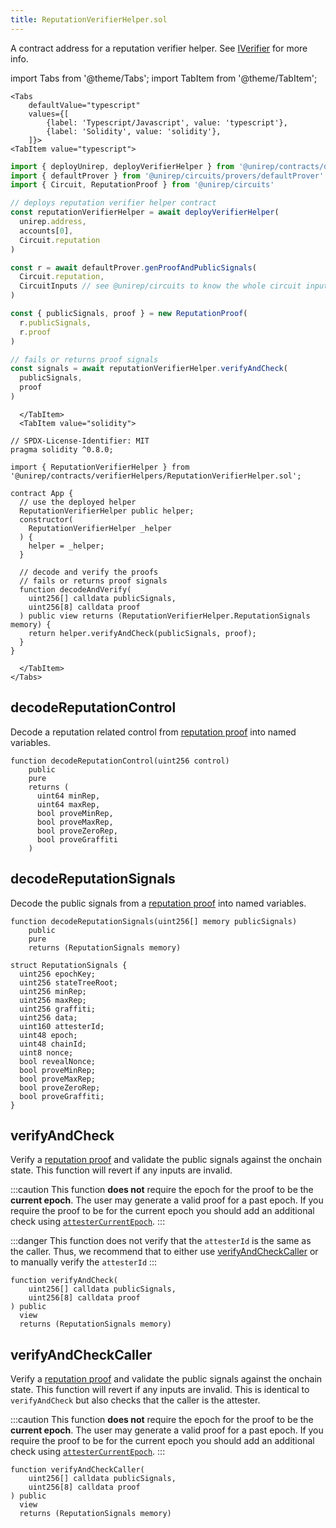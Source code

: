 ```yaml
---
title: ReputationVerifierHelper.sol
---
```


A contract address for a reputation verifier helper. See [IVerifier](iverifier-sol) for more info.

import Tabs from '@theme/Tabs';
import TabItem from '@theme/TabItem';

```mdx-code-block
<Tabs
    defaultValue="typescript"
    values={[
        {label: 'Typescript/Javascript', value: 'typescript'},
        {label: 'Solidity', value: 'solidity'},
    ]}>
<TabItem value="typescript">
```

```ts title="reputationVerifierHelper.ts"
import { deployUnirep, deployVerifierHelper } from '@unirep/contracts/deploy'
import { defaultProver } from '@unirep/circuits/provers/defaultProver'
import { Circuit, ReputationProof } from '@unirep/circuits'

// deploys reputation verifier helper contract
const reputationVerifierHelper = await deployVerifierHelper(
  unirep.address,
  accounts[0],
  Circuit.reputation
)

const r = await defaultProver.genProofAndPublicSignals(
  Circuit.reputation,
  CircuitInputs // see @unirep/circuits to know the whole circuit inputs
)

const { publicSignals, proof } = new ReputationProof(
  r.publicSignals,
  r.proof
)

// fails or returns proof signals
const signals = await reputationVerifierHelper.verifyAndCheck(
  publicSignals,
  proof
) 
```

```mdx-code-block
  </TabItem>
  <TabItem value="solidity">
```

```sol title="App.sol"
// SPDX-License-Identifier: MIT
pragma solidity ^0.8.0;

import { ReputationVerifierHelper } from '@unirep/contracts/verifierHelpers/ReputationVerifierHelper.sol';

contract App {
  // use the deployed helper
  ReputationVerifierHelper public helper;
  constructor(
    ReputationVerifierHelper _helper
  ) {
    helper = _helper;
  }

  // decode and verify the proofs
  // fails or returns proof signals
  function decodeAndVerify(
    uint256[] calldata publicSignals,
    uint256[8] calldata proof
  ) public view returns (ReputationVerifierHelper.ReputationSignals memory) {
    return helper.verifyAndCheck(publicSignals, proof);
  }
}

```

```mdx-code-block
  </TabItem>
</Tabs>
```

## decodeReputationControl

Decode a reputation related control from [reputation proof](../../circuits-api/circuits.md#reputation-proof) into named variables.

```sol
function decodeReputationControl(uint256 control)
    public
    pure
    returns (
      uint64 minRep,
      uint64 maxRep,
      bool proveMinRep,
      bool proveMaxRep,
      bool proveZeroRep,
      bool proveGraffiti
    )
```

## decodeReputationSignals

Decode the public signals from a [reputation proof](../../circuits-api/circuits#reputation-proof) into named variables.

```sol
function decodeReputationSignals(uint256[] memory publicSignals)
    public
    pure
    returns (ReputationSignals memory)
```

```sol
struct ReputationSignals {
  uint256 epochKey;
  uint256 stateTreeRoot;
  uint256 minRep;
  uint256 maxRep;
  uint256 graffiti;
  uint256 data;
  uint160 attesterId;
  uint48 epoch;
  uint48 chainId;
  uint8 nonce;
  bool revealNonce;
  bool proveMinRep;
  bool proveMaxRep;
  bool proveZeroRep;
  bool proveGraffiti;
}
```

## verifyAndCheck 

Verify a [reputation proof](../../circuits-api/circuits#reputation-proof) and validate the public signals against the onchain state. This function will revert if any inputs are invalid.

:::caution
This function **does not** require the epoch for the proof to be the **current epoch**. The user may generate a valid proof for a past epoch. If you require the proof to be for the current epoch you should add an additional check using [`attesterCurrentEpoch`](../unirep-sol.md#attestercurrentepoch).
:::

:::danger
This function does not verify that the `attesterId` is the same as the caller. Thus, we recommend that to either use [verifyAndCheckCaller](#verifyandcheckcaller) or to manually verify the `attesterId`
:::


```sol
function verifyAndCheck(
    uint256[] calldata publicSignals,
    uint256[8] calldata proof
) public
  view
  returns (ReputationSignals memory) 
```

## verifyAndCheckCaller

Verify a [reputation proof](../../circuits-api/circuits#reputation-proof) and validate the public signals against the onchain state. This function will revert if any inputs are invalid. This is identical to `verifyAndCheck` but also checks that the caller is the attester.

:::caution
This function **does not** require the epoch for the proof to be the **current epoch**. The user may generate a valid proof for a past epoch. If you require the proof to be for the current epoch you should add an additional check using [`attesterCurrentEpoch`](../unirep-sol.md#attestercurrentepoch).
:::

```sol
function verifyAndCheckCaller(
    uint256[] calldata publicSignals,
    uint256[8] calldata proof
) public
  view
  returns (ReputationSignals memory) 
```
